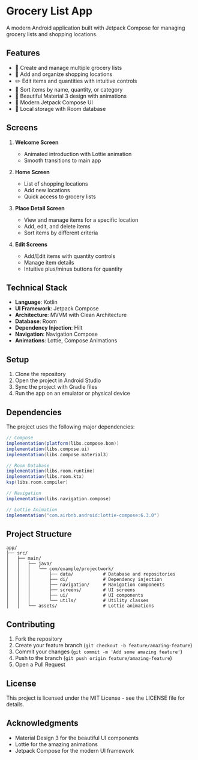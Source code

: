 # Grocery List App

A modern Android application built with Jetpack Compose for managing grocery lists and shopping locations.

## Features

- 🛒 Create and manage multiple grocery lists
- 📍 Add and organize shopping locations
- ✏️ Edit items and quantities with intuitive controls
- 🔄 Sort items by name, quantity, or category
- 🎨 Beautiful Material 3 design with animations
- 📱 Modern Jetpack Compose UI
- 💾 Local storage with Room database

## Screens

1. **Welcome Screen**
   - Animated introduction with Lottie animation
   - Smooth transitions to main app

2. **Home Screen**
   - List of shopping locations
   - Add new locations
   - Quick access to grocery lists

3. **Place Detail Screen**
   - View and manage items for a specific location
   - Add, edit, and delete items
   - Sort items by different criteria

4. **Edit Screens**
   - Add/Edit items with quantity controls
   - Manage item details
   - Intuitive plus/minus buttons for quantity

## Technical Stack

- **Language**: Kotlin
- **UI Framework**: Jetpack Compose
- **Architecture**: MVVM with Clean Architecture
- **Database**: Room
- **Dependency Injection**: Hilt
- **Navigation**: Navigation Compose
- **Animations**: Lottie, Compose Animations

## Setup

1. Clone the repository
2. Open the project in Android Studio
3. Sync the project with Gradle files
4. Run the app on an emulator or physical device

## Dependencies

The project uses the following major dependencies:

```gradle
// Compose
implementation(platform(libs.compose.bom))
implementation(libs.compose.ui)
implementation(libs.compose.material3)

// Room Database
implementation(libs.room.runtime)
implementation(libs.room.ktx)
ksp(libs.room.compiler)

// Navigation
implementation(libs.navigation.compose)

// Lottie Animation
implementation("com.airbnb.android:lottie-compose:6.3.0")
```

## Project Structure

```
app/
├── src/
│   ├── main/
│   │   ├── java/
│   │   │   └── com/example/projectwork/
│   │   │       ├── data/           # Database and repositories
│   │   │       ├── di/             # Dependency injection
│   │   │       ├── navigation/     # Navigation components
│   │   │       ├── screens/        # UI screens
│   │   │       ├── ui/             # UI components
│   │   │       └── utils/          # Utility classes
│   │   └── assets/                 # Lottie animations
```

## Contributing

1. Fork the repository
2. Create your feature branch (`git checkout -b feature/amazing-feature`)
3. Commit your changes (`git commit -m 'Add some amazing feature'`)
4. Push to the branch (`git push origin feature/amazing-feature`)
5. Open a Pull Request

## License

This project is licensed under the MIT License - see the LICENSE file for details.

## Acknowledgments

- Material Design 3 for the beautiful UI components
- Lottie for the amazing animations
- Jetpack Compose for the modern UI framework
